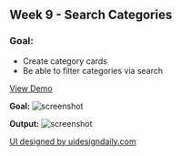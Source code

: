 ## Week 9 - Search Categories

### Goal:
- Create category cards
- Be able to filter categories via search
 
[View Demo](https://jenniferricardo.com/vfc/week-9-search-categories-vanilla-frontend-challenge/)

**Goal:**
![screenshot](https://www.uidesigndaily.com/uploads/1552/day_1552.png)


**Output:**
![screenshot](https://jenniferricardo.com/wp-content/uploads/2022/04/week-9-search-categories-output-vfc.png)


[UI designed by uidesigndaily.com](https://www.uidesigndaily.com/posts/figma-search-categories-day-1552)